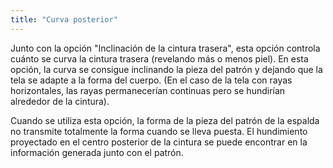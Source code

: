 ```yaml
---
title: "Curva posterior"
---
```


Junto con la opción "Inclinación de la cintura trasera", esta opción controla cuánto se curva la cintura trasera (revelando más o menos piel). En esta opción, la curva se consigue inclinando la pieza del patrón y dejando que la tela se adapte a la forma del cuerpo. (En el caso de la tela con rayas horizontales, las rayas permanecerían continuas pero se hundirían alrededor de la cintura).

Cuando se utiliza esta opción, la forma de la pieza del patrón de la espalda no transmite totalmente la forma cuando se lleva puesta. El hundimiento proyectado en el centro posterior de la cintura se puede encontrar en la información generada junto con el patrón.

